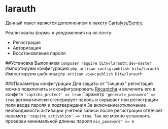 larauth
=======

Данный пакет является дополнением к пакету [Cartalyst/Sentry](https://cartalyst.com/manual/sentry).

Реализовалы формы и уведомления на эл.почту:
- Регистрация
- Авторизация
- Восстановление пароля

##Установка
Выполняем `composer require bitw/larauth:dev-master`
Импортируем конфигурацию `php artisan config:publish bitw/larauth`
Импортируем шаблоны `php artisan view:publish bitw/larauth`

###Параметры конфигурации
Для защиты от "лишних" регистаций можно подключить и сконфигурировать [Recaptcha](http://www.google.com/recaptcha/intro/index.html) и включить его в конфиге `'captcha_protect' => true`
Параметр `'generate_password' => true` автоматически сгенерирует пароль и скрывает при регистрации поля ввода пароля и подтверждения
За включение/отключение необходимости активации учетной записи после регистрации отвечает параметр `'require_activation' => true`.
Так же можно установить проверки минимальной длинны пароля `min_password' => 6`
